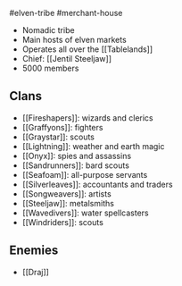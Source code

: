 #elven-tribe #merchant-house 

- Nomadic tribe
- Main hosts of elven markets
- Operates all over the [[Tablelands]]
- Chief: [[Jentil Steeljaw]]
- 5000 members

## Clans
- [[Fireshapers]]: wizards and clerics
- [[Graffyons]]: fighters
- [[Graystar]]: scouts
- [[Lightning]]: weather and earth magic
- [[Onyx]]: spies and assassins
- [[Sandrunners]]: bard scouts
- [[Seafoam]]: all-purpose servants
- [[Silverleaves]]: accountants and traders
- [[Songweavers]]: artists
- [[Steeljaw]]: metalsmiths
- [[Wavedivers]]: water spellcasters
- [[Windriders]]: scouts

## Enemies
- [[Draj]]
